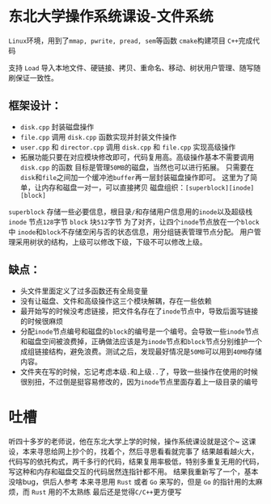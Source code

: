 # 东北大学操作系统课设-文件系统
`Linux`环境，用到了`mmap, pwrite, pread, sem`等函数
`cmake`构建项目
`C++`完成代码

支持 `Load` 导入本地文件、硬链接、拷贝、重命名、移动、树状用户管理、随写随刷保证一致性。

## 框架设计：
* `disk.cpp` 封装磁盘操作
* `file.cpp` 调用 `disk.cpp` 函数实现并封装文件操作
* `user.cpp` 和 `director.cpp` 调用 `disk.cpp` 和 `file.cpp` 实现高级操作
* 拓展功能只要在对应模块修改即可，代码复用高。高级操作基本不需要调用 `disk.cpp` 的函数
目标是管理`50MB`的磁盘，当然也可以进行拓展。
只需要在`disk`和`file`之间加一个缓冲池`buffer`再一层封装磁盘操作即可。
这里为了简单，让内存和磁盘一对一，可以直接拷贝
磁盘组织：`[superblock][inode][block]`

`superblock` 存储一些必要信息，根目录`/`和存储用户信息用的`inode`以及超级栈
`inode` 节点`128`字节
`block` 块`512`字节
为了对齐，让四个`inode`节点放在一个`block`中
`inode`和`block`不存储空闲与否的状态信息，用分组链表管理节点分配。
用户管理采用树状的结构，上级可以修改下级，下级不可以修改上级。

## 缺点：
* 头文件里面定义了过多函数还有全局变量
* 没有让磁盘、文件和高级操作这三个模块解耦，存在一些依赖
* 最开始写的时候没考虑链接，把文件名存在了`inode`节点中，导致后面写链接的时候很麻烦
* 分配`inode`节点编号和磁盘的`block`的编号是一个编号。会导致一些`inode`节点和磁盘空间被浪费掉，正确做法应该是为`inode`节点和`block`节点分别维护一个成组链接结构，避免浪费。测试之后，发现最好情况是`50MB`可以用到`40MB`存储内容。
* 文件夹在写的时候，忘记考虑本级`.`和上级`..`了，导致一些操作在使用的时候很别扭，不过倒是挺容易修改的，因为`inode`节点里面存着上一级目录的编号

# 吐槽
听四十多岁的老师说，他在东北大学上学的时候，操作系统课设就是这个~
这课设，本来寻思给网上抄个的，找着个，然后寻思看看就完事了
结果越看越火大，代码写的依托构式，两千多行的代码，结果复用率极低，特别多重复无用的代码，写这种和内存和磁盘交互的代码居然连指针都不用。
结果我重新写了一个，基本没啥bug，供后人参考
本来寻思用 `Rust` 或者 `Go` 来写的，但是 `Go` 的指针用的太麻烦，而 `Rust` 用的不太熟练
最后还是觉得`C/C++`更方便写